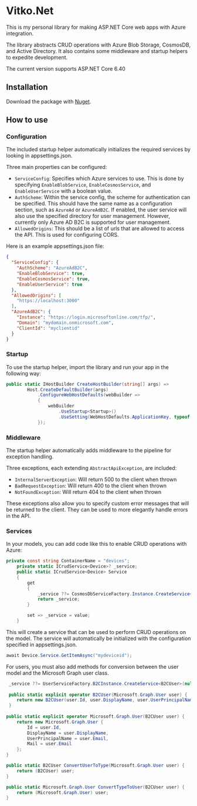 # Vitko.Net
This is my personal library for making ASP.NET Core web apps with Azure integration.

The library abstracts CRUD operations with Azure Blob Storage, CosmosDB, and Active Directory. It also contains some middleware and startup helpers to expedite development.

The current version supports ASP.NET Core 6.40

## Installation

Download the package with [Nuget](https://www.nuget.org/packages/Vitko.Net/1.0.0).

## How to use

### Configuration
The included startup helper automatically initializes the required services by looking in appsettings.json.

Three main properties can be configured:
- `ServiceConfig`: Specifies which Azure services to use. This is done by specifying `EnableBlobService`, `EnableCosmosService`, and `EnableUserService` with a boolean value. 
- `AuthScheme`: Within the service config, the scheme for authentication can be specified. This should have the same name as a configuration section, such as `AzureAd` or `AzureAdB2C`. If enabled, the user service will also use the specified directory for user management. However, currently only Azure AD B2C is supported for user management.
- `AllowedOrigins`: This should be a list of urls that are allowed to access the API. This is used for configuring CORS.

Here is an example appsettings.json file:
```json
{
  "ServiceConfig": {
    "AuthScheme": "AzureAdB2C",
    "EnableBlobService": true,
    "EnableCosmosService": true,
    "EnableUserService": true
  },
  "AllowedOrigins": [
    "https://localhost:3000"
  ],
  "AzureAdB2C": {
    "Instance": "https://login.microsoftonline.com/tfp/",
    "Domain": "mydomain.onmicrosoft.com",
    "ClientId": "myclientid"
  }
}
```

### Startup
To use the startup helper, import the library and run your app in the following way:
```c#
public static IHostBuilder CreateHostBuilder(string[] args) =>
        Host.CreateDefaultBuilder(args)
            .ConfigureWebHostDefaults(webBuilder =>
            {
                webBuilder
                    .UseStartup<Startup>()
                    .UseSetting(WebHostDefaults.ApplicationKey, typeof(Program).GetTypeInfo().Assembly.FullName);
            });
```

### Middleware
The startup helper automatically adds middleware to the pipeline for exception handling.

Three exceptions, each extending `AbstractApiException`, are included:
- `InternalServerException`: Will return 500 to the client when thrown
- `BadRequestException`: Will return 400 to the client when thrown
- `NotFoundException`: Will return 404 to the client when thrown

These exceptions also allow you to specify custom error messages that will be returned to the client. They can be used to more elegantly handle errors in the API.

### Services
In your models, you can add code like this to enable CRUD operations with Azure:
```c#
private const string ContainerName = "devices";
    private static ICrudService<Device>? _service;
    public static ICrudService<Device> Service
    {
        get
        {
            _service ??= CosmosDbServiceFactory.Instance.CreateService<Device>(ContainerName);
            return _service;
        }

        set => _service = value;
    }
```

This will create a service that can be used to perform CRUD operations on the model. The service will automatically be initialized with the configuration specified in appsettings.json.

```c#
await Device.Service.GetItemAsync("mydeviceid");
```

For users, you must also add methods for conversion between the user model and the Microsoft Graph user class.
```c#
 _service ??= UserServiceFactory.B2CInstance.CreateService<B2CUser>(null, ConvertUserToType, ConvertTypeToUser);
 
 public static explicit operator B2CUser(Microsoft.Graph.User user) {
    return new B2CUser(user.Id, user.DisplayName, user.UserPrincipalName, user.Mail);
 }
 
public static explicit operator Microsoft.Graph.User(B2CUser user) {
    return new Microsoft.Graph.User {
        Id = user.Id,
        DisplayName = user.DisplayName,
        UserPrincipalName = user.Email,
        Mail = user.Email
    };
}

public static B2CUser ConvertUserToType(Microsoft.Graph.User user) {
    return (B2CUser) user;
}

public static Microsoft.Graph.User ConvertTypeToUser(B2CUser user) {
    return (Microsoft.Graph.User) user;
}
```
 

